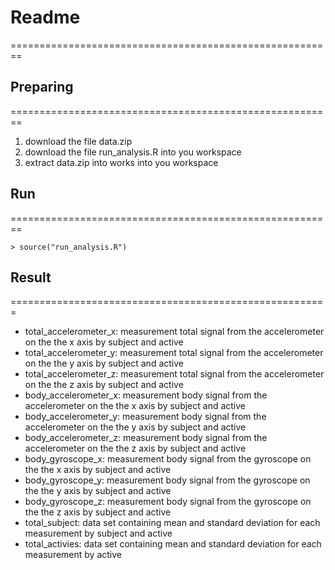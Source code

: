 # Readme
========================================================

## Preparing
========================================================

1. download the file data.zip
2. download the file run_analysis.R into you workspace
3. extract data.zip into works into you workspace

## Run
========================================================

```{r}
> source("run_analysis.R")
```
  

## Result
=======================================================

+ total_accelerometer_x: measurement total signal from the accelerometer on the the x axis by subject and active
+ total_accelerometer_y: measurement total signal from the accelerometer on the the y axis by subject and active
+ total_accelerometer_z: measurement total signal from the accelerometer on the the z axis by subject and active
+ body_accelerometer_x: measurement body signal from the accelerometer on the the x axis by subject and active
+ body_accelerometer_y: measurement body signal from the accelerometer on the the y axis by subject and active
+ body_accelerometer_z: measurement body signal from the accelerometer on the the z axis by subject and active
+ body_gyroscope_x: measurement body signal from the gyroscope on the the x axis by subject and active
+ body_gyroscope_y: measurement body signal from the gyroscope on the the y axis by subject and active
+ body_gyroscope_z: measurement body signal from the gyroscope on the the z axis by subject and active
+ total_subject: data set containing mean and standard deviation for each measurement by subject and active
+ total_activies: data set containing mean and standard deviation for each measurement by active
